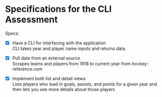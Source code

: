 # Specifications for the CLI Assessment

Specs:
- [x] Have a CLI for interfacing with the application  
CLI takes year and player name inputs and returns data

- [x] Pull data from an external source  
Scrapes teams and players from 1918 to current year from hockey-reference.com

- [x] Implement both list and detail views  
Lists players who lead in goals, assists, and points for a given year and then lets you see more details about those players
